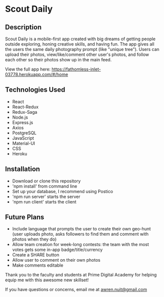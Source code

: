 # Scout Daily

## Description
Scout Daily is a mobile-first app created with big dreams of getting people outside exploring, honing creative skills, and having fun. The app gives all the users the same daily photography prompt (like "unique tree"). Users can upload their photos, view/like/comment other user's photos, and follow each other so their photos show up in the main feed.

View the full app here: https://fathomless-inlet-03778.herokuapp.com/#/home

## Technologies Used
- React
- React-Redux
- Redux-Saga
- Node.js
- Express.js
- Axios
- PostgreSQL
- JavaScript
- Material-UI
- CSS
- Heroku

## Installation
- Download or clone this repository
- 'npm install' from command line
- Set up your database, I recommend using Postico
- 'npm run server' starts the server
- 'npm run client' starts the client

## Future Plans
- Include language that prompts the user to create their own geo-hunt (user uploads photo, asks followers to find them and comment with photos when they do)
- Allow team creation for week-long contests: the team with the most votes gets some in-app badge/title/currency
- Create a SHARE button
- Allow user to comment on their own photos
- Make comments editable

Thank you to the faculty and students at Prime Digital Academy for helping equip me with this awesome new skillset!

If you have questions or concerns, email me at awren.nuit@gmail.com
